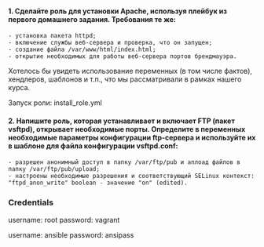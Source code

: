 #### 1. Сделайте роль для установки Apache, используя плейбук из первого домашнего задания. Требования те же:
    - установка пакета httpd;
    - включение службы веб-сервера и проверка, что он запущен;
    - создание файла /var/www/html/index.html;
    - открытие необходимых для работы веб-сервера портов брендмауэра.
Хотелось бы увидеть использование переменных (в том числе фактов), хендлеров, шаблонов и т.п., что мы рассматривали в рамках нашего курса. 

Запуск роли: install_role.yml

#### 2. Напишите роль, которая устанавливает и включает FTP (пакет vsftpd), открывает необходимые порты. Определите в переменных необходимые параметры конфигурации ftp-сервера и используйте их в шаблоне для файла конфигурации vsftpd.conf:
    - разрешен анонимный доступ в папку /var/ftp/pub и аплоад файлов в папку /var/ftp/pub/upload;
    - настроены необходимые разрешения и соответствующий SELinux контекст: "ftpd_anon_write" boolean - значение "on" (edited).

### Credentials

username: root
password: vagrant 

username: ansible
password: ansipass